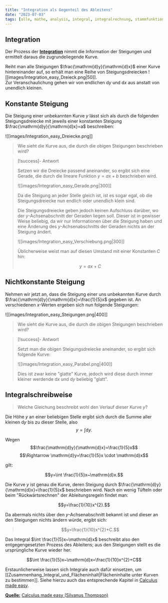 ```yaml
---
title: "Integration als Gegenteil des Ableitens"
date: "2023-07-03"
tags: [alle, mathe, analysis, integral, integralrechnung, stammfunktion, ableitung differentialrechnung, steigung, steigungsdreieck]
---
```


## Integration

Der Prozess der <u>**Integration**</u> nimmt die Information der Steigungen und ermittelt daraus die zugrundeliegende Kurve.

Reiht man alle Steigungen $\frac{\mathrm{d}y}{\mathrm{d}x}$ einer Kurve hintereinander auf, so erhält man eine Reihe von Steigungsdreiecken ![[images/Integration_easy_Dreieck.png|50]].<br>
Zur Veranschaulichung gehen wir von endlichen $\mathrm{d}y$ und $\mathrm{d}x$ aus anstatt von unendlich kleinen. 

## Konstante Steigung

Die Steigung einer unbekannten Kurve $y$ lässt sich als durch die folgenden Steigungsdreiecke mit jeweils einer konstanten Steigung $\frac{\mathrm{d}y}{\mathrm{d}x}=a$ beschreiben:

![[images/Integration_easy_Dreiecke.png]]

>Wie sieht die Kurve aus, die durch die obigen Steigungen beschrieben wird?

> [!success]- Antwort
> 
>Setzen wir die Dreiecke passend aneinander, so ergibt sich eine Gerade, die durch die lineare Funktion $y=ax+b$ beschrieben wird. 
>
>![[images/Integration_easy_Gerade.png|300]]
>
>Da die Steigung an jeder Stelle gleich ist, ist es sogar egal, ob die Steigungsdreiecke nun endlich oder unendlich klein sind.
>
>Die Steigungsdreiecke geben jedoch keinen Aufschluss darüber, wo der $y$-Achsenabschnitt der Geraden liegen soll. Dieser ist in gewisser Weise beliebig, da wir nur Informationen über die Steigung haben und eine Änderung des $y$-Achsenabschnitts der Geraden nichts an der Steigung ändert.
>
>![[images/Integration_easy_Verschiebung.png|300]]
>
>Üblicherweise weist man auf diesen Umstand mit einer Konstanten $C$ hin:
>
>$$y=ax+C$$

## Nichtkonstante Steigung

Nehmen wir jetzt an, dass die Steigung einer uns unbekannten Kurve durch $\frac{\mathrm{d}y}{\mathrm{d}x}=\frac{1}{5}x$ gegeben ist. 
An verschiedenen $x$-Werten ergeben sich nun folgende Steigungen:

![[images/Integration_easy_Steigungen.png|400]]

>Wie sieht die Kurve aus, die durch die obigen Steigungen beschrieben wird?

> [!success]- Antwort
>
>Setzt man die obigen Steigungsdreiecke aneinander, so ergibt sich folgende Kurve:
>
>![[images/Integration_easy_Parabel.png|400]]
>
>Dies ist zwar keine "glatte" Kurve, jedoch wird diese durch immer kleiner werdende $\mathrm{d}x$ und $\mathrm{d}y$ beliebig "glatt".

## Integralschreibweise

>Welche Gleichung beschreibt wohl den Verlauf dieser Kurve $y$?

Die Höhe $y$ an einer beliebigen Stelle ergibt sich durch die Summe aller kleinen $\mathrm{d}y$ bis zu dieser Stelle, also $$y=\int\mathrm{d}y.$$

Wegen 
$$\frac{\mathrm{d}y}{\mathrm{d}x}=\frac{1}{5}x$$
$$\Rightarrow \mathrm{d}y=\frac{1}{5}x \cdot \mathrm{d}x$$

gilt:

$$y=\int \frac{1}{5}x~\mathrm{d}x.$$

Die Kurve $y$ ist genau die Kurve, deren Steigung durch $\frac{\mathrm{d}y}{\mathrm{d}x}=\frac{1}{5}x$ beschrieben wird. Nach ein wenig Tüfteln oder beim "Rückwärtsrechnen" der Ableitungsregeln findet man:

$$y=\frac{1}{10}x^{2}.$$

Da abermals nichts über den $y$-Achsenabschnitt bekannt ist und dieser an den Steigungen nichts ändern würde, ergibt sich:

>$$y=\frac{1}{10}x^{2}+C.$$

Das Integral $\int \frac{1}{5}x~\mathrm{d}x$ beschreibt also den entgegengesetzten Prozess des Ableitens; aus den Steigungen stellt es die ursprüngliche Kurve wieder her.

$$\int \frac{1}{5}x~\mathrm{d}x=\frac{1}{10}x^{2}+C$$

Erstaunlicherweise lassen sich Integrale auch dafür einsetzen, um [[Zusammenhang_Integral_und_Flächeninhalt|Flächeninhalte unter Kurven zu bestimmen]]. Siehe hierzu auch das entsprechende Kapitel in [Calculus made easy](https://www.gutenberg.org/files/33283/33283-pdf.pdf#page=215).

<u>**Quelle:**</u> [Calculus made easy (Silvanus Thompson)](https://www.gutenberg.org/files/33283/33283-pdf.pdf#page=191)